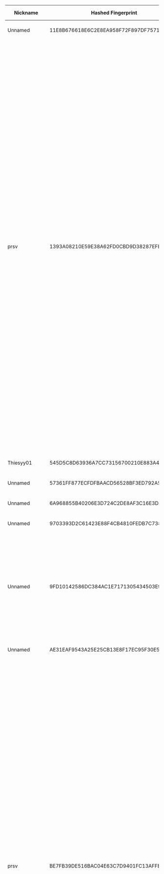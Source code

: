 | Nickname |  Hashed Fingerprint	| Or Addresses | Contact | Running | Flags | Last Seen | First Seen | Last Restarted | Advertised Bandwidth | Platform | Version | Version Status | Recommended Version | Verified hostnames | Exit policy |
|---|---|---|---|---|---|---|---|---|---|---|---|---|---|---|---|
|Unnamed | 11E8B676618E6C2E8EA958F72F897DF75711D65B | ["154.90.52.74:9000"] | N/A | true | Running, V2Dir, Valid | 2025-09-02 07:00:00 | 2025-09-02 04:00:00 | 2025-09-02 03:35:08 | 0 | Tor 0.4.8.14 on Linux | 0.4.8.14 | recommended | true | N/A | ["reject *:*"]|
|prsv | 1393A08210E59E38A62FD0CBD9D38287EFE11BD9 | ["178.17.58.159:9100"] | email:admin[]prsv.ch url:https://prsv.ch/ proof:uri-rsa ciissversion:2 | true | Exit, Running, V2Dir, Valid | 2025-09-02 07:00:00 | 2025-09-02 00:00:00 | 2025-09-01 22:57:29 | 0 | Tor 0.4.8.17 on Linux | 0.4.8.17 | recommended | true | N/A | ["reject 0.0.0.0/8:*","reject 169.254.0.0/16:*","reject 127.0.0.0/8:*","reject 192.168.0.0/16:*","reject 10.0.0.0/8:*","reject 172.16.0.0/12:*","reject 178.17.58.159:*","accept *:43","accept *:53","accept *:79-81","accept *:194","accept *:220","accept *:389","accept *:443","accept *:531","accept *:543-544","accept *:554","accept *:563","accept *:636","accept *:706","accept *:853","accept *:873","accept *:902-904","accept *:981","accept *:989-995","accept *:1194","accept *:1220","accept *:1293","accept *:1500","accept *:1533","accept *:1677","accept *:1723","accept *:1755","accept *:1863","accept *:2082","accept *:2083","accept *:2086-2087","accept *:2095-2096","accept *:2102-2104","accept *:3128","accept *:3690","accept *:4321","accept *:4643","accept *:5050","accept *:5190","accept *:5222-5223","accept *:5228","accept *:6660-6669","accept *:6679","accept *:6697","accept *:8000","accept *:8008","accept *:8074","accept *:8080","accept *:8082","accept *:8087-8088","accept *:8332-8333","accept *:8443","accept *:8888","accept *:9418","accept *:9999","accept *:10000","accept *:11371","accept *:19294","accept *:19638","accept *:50002","accept *:64738","reject *:*"]|
|Thiesyy01 | 545D5C8D63936A7CC73156700210E883A47F974F | ["152.53.190.33:9001","[2a00:11c0:5f:22f9:e47e:74ff:fe72:a4b2]:9001"] | tor@thies-block.de | true | Running, V2Dir, Valid | 2025-09-02 07:00:00 | 2025-09-02 02:00:00 | 2025-09-02 01:39:33 | 0 | Tor 0.4.8.16 on Linux | 0.4.8.16 | recommended | true | ["r1.thiesyy-it.de"] | ["reject *:*"]|
|Unnamed | 57361FF877ECFDFBAACD56528BF3ED792A5949B1 | ["38.54.13.34:9900"] | N/A | true | Running, V2Dir, Valid | 2025-09-02 07:00:00 | 2025-09-02 04:00:00 | 2025-09-02 03:42:24 | 0 | Tor 0.4.8.14 on Linux | 0.4.8.14 | recommended | true | N/A | ["reject *:*"]|
|Unnamed | 6A968855B40206E3D724C2DE8AF3C16E3D8F73D1 | ["154.205.129.174:9000"] | N/A | true | Running, V2Dir, Valid | 2025-09-02 07:00:00 | 2025-09-02 04:00:00 | 2025-09-02 03:17:45 | 0 | Tor 0.4.8.14 on Linux | 0.4.8.14 | recommended | true | N/A | ["reject *:*"]|
|Unnamed | 9703393D2C61423E88F4CB4810FEDB7C738D409D | ["38.60.216.74:9000"] | N/A | true | Running, V2Dir, Valid | 2025-09-02 07:00:00 | 2025-09-02 04:00:00 | 2025-09-02 03:32:02 | 0 | Tor 0.4.8.14 on Linux | 0.4.8.14 | recommended | true | N/A | ["reject *:*"]|
|Unnamed | 9FD10142586DC384AC1E7171305434503E965F1B | ["72.60.25.77:9001","[2a02:4780:2d:c012::1]:9001"] | N/A | true | Exit, Running, Valid | 2025-09-02 07:00:00 | 2025-09-02 06:00:00 | 2025-09-02 04:14:30 | 0 | Tor 0.4.8.10 on Linux | 0.4.8.10 | recommended | true | ["srv936403.hstgr.cloud"] | ["reject 0.0.0.0/8:*","reject 169.254.0.0/16:*","reject 127.0.0.0/8:*","reject 192.168.0.0/16:*","reject 10.0.0.0/8:*","reject 172.16.0.0/12:*","reject 72.60.25.77:*","reject *:25","reject *:119","reject *:135-139","reject *:445","reject *:563","reject *:1214","reject *:4661-4666","reject *:6346-6429","reject *:6699","reject *:6881-6999","accept *:*"]|
|Unnamed | AE31EAF9543A25E25CB13E8F17EC95F30E518717 | ["212.8.252.28:13947"] | N/A | true | Running, V2Dir, Valid | 2025-09-02 07:00:00 | 2025-09-02 06:00:00 | 2025-09-02 05:30:55 | 0 | Tor 0.4.8.17 on Linux | 0.4.8.17 | recommended | true | ["212-8-252-28.hosted-by-worldstream.net"] | ["reject *:*"]|
|prsv | BE7FB39DE516BAC04E63C7D9401FC13AFFBAA375 | ["178.17.58.159:9000"] | email:admin[]prsv.ch url:https://prsv.ch/ proof:uri-rsa ciissversion:2 | true | Exit, Running, V2Dir, Valid | 2025-09-02 07:00:00 | 2025-09-02 00:00:00 | 2025-09-01 22:57:27 | 0 | Tor 0.4.8.17 on Linux | 0.4.8.17 | recommended | true | N/A | ["reject 0.0.0.0/8:*","reject 169.254.0.0/16:*","reject 127.0.0.0/8:*","reject 192.168.0.0/16:*","reject 10.0.0.0/8:*","reject 172.16.0.0/12:*","reject 178.17.58.159:*","accept *:43","accept *:53","accept *:79-81","accept *:194","accept *:220","accept *:389","accept *:443","accept *:531","accept *:543-544","accept *:554","accept *:563","accept *:636","accept *:706","accept *:853","accept *:873","accept *:902-904","accept *:981","accept *:989-995","accept *:1194","accept *:1220","accept *:1293","accept *:1500","accept *:1533","accept *:1677","accept *:1723","accept *:1755","accept *:1863","accept *:2082","accept *:2083","accept *:2086-2087","accept *:2095-2096","accept *:2102-2104","accept *:3128","accept *:3690","accept *:4321","accept *:4643","accept *:5050","accept *:5190","accept *:5222-5223","accept *:5228","accept *:6660-6669","accept *:6679","accept *:6697","accept *:8000","accept *:8008","accept *:8074","accept *:8080","accept *:8082","accept *:8087-8088","accept *:8332-8333","accept *:8443","accept *:8888","accept *:9418","accept *:9999","accept *:10000","accept *:11371","accept *:19294","accept *:19638","accept *:50002","accept *:64738","reject *:*"]|
|prsv | C7CBB1D0CA7CC7805C258ACD8FAF3D1FA64FB835 | ["178.17.58.159:9200"] | email:admin[]prsv.ch url:https://prsv.ch/ proof:uri-rsa ciissversion:2 | true | Exit, Running, V2Dir, Valid | 2025-09-02 07:00:00 | 2025-09-02 00:00:00 | 2025-09-01 22:57:31 | 0 | Tor 0.4.8.17 on Linux | 0.4.8.17 | recommended | true | N/A | ["reject 0.0.0.0/8:*","reject 169.254.0.0/16:*","reject 127.0.0.0/8:*","reject 192.168.0.0/16:*","reject 10.0.0.0/8:*","reject 172.16.0.0/12:*","reject 178.17.58.159:*","accept *:43","accept *:53","accept *:79-81","accept *:194","accept *:220","accept *:389","accept *:443","accept *:531","accept *:543-544","accept *:554","accept *:563","accept *:636","accept *:706","accept *:853","accept *:873","accept *:902-904","accept *:981","accept *:989-995","accept *:1194","accept *:1220","accept *:1293","accept *:1500","accept *:1533","accept *:1677","accept *:1723","accept *:1755","accept *:1863","accept *:2082","accept *:2083","accept *:2086-2087","accept *:2095-2096","accept *:2102-2104","accept *:3128","accept *:3690","accept *:4321","accept *:4643","accept *:5050","accept *:5190","accept *:5222-5223","accept *:5228","accept *:6660-6669","accept *:6679","accept *:6697","accept *:8000","accept *:8008","accept *:8074","accept *:8080","accept *:8082","accept *:8087-8088","accept *:8332-8333","accept *:8443","accept *:8888","accept *:9418","accept *:9999","accept *:10000","accept *:11371","accept *:19294","accept *:19638","accept *:50002","accept *:64738","reject *:*"]|
|FreddieTORcury | CBEB3B363FF5389B83FFB087C334ABBE67C85BFA | ["174.91.123.41:9001"] | Don't Be So Fuckin' Nosey! | true | Running, V2Dir, Valid | 2025-09-02 07:00:00 | 2025-09-02 03:00:00 | 2025-09-02 01:57:27 | 0 | Tor 0.4.8.14 on Linux | 0.4.8.14 | recommended | true | ["bras-base-clwdon2201w-grc-47-174-91-123-41.dsl.bell.ca"] | ["reject *:*"]|
|Unnamed | D69F498B9901DB1B16293AA4B5A9FAA383A21551 | ["154.205.129.123:9000"] | N/A | true | Running, V2Dir, Valid | 2025-09-02 07:00:00 | 2025-09-02 04:00:00 | 2025-09-02 03:44:40 | 0 | Tor 0.4.8.14 on Linux | 0.4.8.14 | recommended | true | N/A | ["reject *:*"]|
|prsv | D9B8761D9D553B08716E0A24AEBF7D5808E175BF | ["178.17.58.159:9300"] | email:admin[]prsv.ch url:https://prsv.ch/ proof:uri-rsa ciissversion:2 | true | Exit, Running, V2Dir, Valid | 2025-09-02 07:00:00 | 2025-09-02 00:00:00 | 2025-09-01 22:57:34 | 0 | Tor 0.4.8.17 on Linux | 0.4.8.17 | recommended | true | N/A | ["reject 0.0.0.0/8:*","reject 169.254.0.0/16:*","reject 127.0.0.0/8:*","reject 192.168.0.0/16:*","reject 10.0.0.0/8:*","reject 172.16.0.0/12:*","reject 178.17.58.159:*","accept *:43","accept *:53","accept *:79-81","accept *:194","accept *:220","accept *:389","accept *:443","accept *:531","accept *:543-544","accept *:554","accept *:563","accept *:636","accept *:706","accept *:853","accept *:873","accept *:902-904","accept *:981","accept *:989-995","accept *:1194","accept *:1220","accept *:1293","accept *:1500","accept *:1533","accept *:1677","accept *:1723","accept *:1755","accept *:1863","accept *:2082","accept *:2083","accept *:2086-2087","accept *:2095-2096","accept *:2102-2104","accept *:3128","accept *:3690","accept *:4321","accept *:4643","accept *:5050","accept *:5190","accept *:5222-5223","accept *:5228","accept *:6660-6669","accept *:6679","accept *:6697","accept *:8000","accept *:8008","accept *:8074","accept *:8080","accept *:8082","accept *:8087-8088","accept *:8332-8333","accept *:8443","accept *:8888","accept *:9418","accept *:9999","accept *:10000","accept *:11371","accept *:19294","accept *:19638","accept *:50002","accept *:64738","reject *:*"]|
